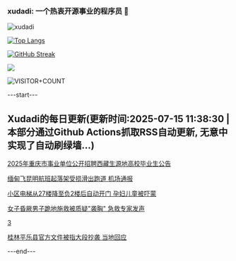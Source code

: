 ### xudadi: 一个热衷开源事业的程序员 👋

![xudadi](https://github-readme-stats-git-masterorgs-github-readme-stats-team.vercel.app/api?username=xudadi)

[![Top Langs](https://github-readme-stats.vercel.app/api/top-langs/?username=xudadi)](https://github.com/anuraghazra/github-readme-stats)

[![GitHub Streak](https://streak-stats.demolab.com?user=xudadi&locale=zh_Hans)](https://git.io/streak-stats)

![](https://raw.githubusercontent.com/xudadi/xudadi/main/assets/github-contribution-grid-snake.svg)

![VISITOR+COUNT](https://komarev.com/ghpvc/?username=xudadi&label=VISITOR+COUNT)


---start---

## Xudadi的每日更新(更新时间:2025-07-15 11:38:30 | 本部分通过Github Actions抓取RSS自动更新, 无意中实现了自动刷绿墙...)

[2025年重庆市事业单位公开招聘西藏生源地高校毕业生公告](https://www.gongkaoleida.com/article/2509611)

[缅甸飞昆明航班起落架受损滑出跑道 机场通报](https://m.163.com/news/article/K4GCT0120534A4SC.html)

[小区电梯从27楼降至负2楼后自动开门 孕妇儿童被吓蒙](https://m.163.com/news/article/K4FE2BVC051492T3.html)

[女子昏厥男子跪地施救被质疑"袭胸" 急救专家发声](https://m.163.com/news/article/K4FDMMTJ053469LG.html)

[3](https://m.163.com/touch/news/sub/domestic)

[桂林平乐县官方文件被指大段抄袭 当地回应](https://m.163.com/news/article/K4F5QGG8053469LG.html)

---end---
